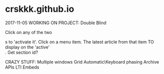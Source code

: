 # crskkk.github.io

2017-11-05
WORKING ON PROJECT: Double Blind

Click on any of the two <section>s to 'activate it'.
Click on a menu item.
The latest article from that item TO display on the 'active' <section>.
	Get section id?


CRAZY STUFF:
Multiple windows
Grid
Automatic\Keyboard phasing
Archive
APIs LTI Embeds